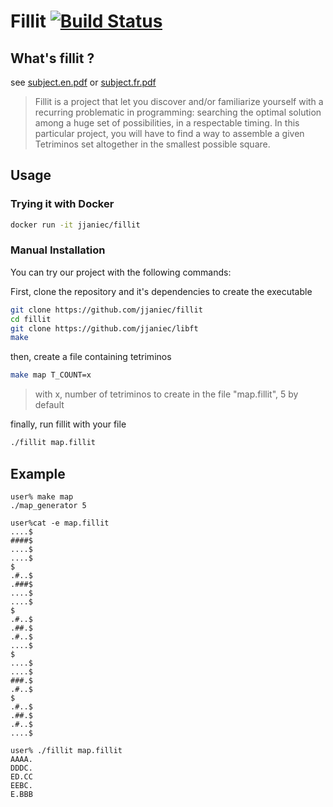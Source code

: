 # Fillit  [![Build Status](https://travis-ci.org/UgoNic/fillit.svg?branch=master)](https://travis-ci.org/UgoNic/fillit)

## What's fillit ?

see [subject.en.pdf](https://github.com/jjaniec/fillit/blob/master/fillit.en.pdf) or [subject.fr.pdf](https://github.com/jjaniec/fillit/blob/master/fillit.fr.pdf)

>Fillit is a project that let you discover and/or familiarize yourself with a recurring problematic in programming: searching the optimal solution among a huge set of possibilities, in a respectable timing. In this particular project, you will have to find a way to assemble a given Tetriminos set altogether in the smallest possible square.

## Usage

### Trying it with Docker

```bash
docker run -it jjaniec/fillit
```

### Manual Installation

You can try our project with the following commands:

First, clone the repository and it's dependencies to create the executable

```bash
git clone https://github.com/jjaniec/fillit
cd fillit
git clone https://github.com/jjaniec/libft
make
```

then, create a file containing tetriminos

```bash
make map T_COUNT=x
```

>with x, number of tetriminos to create in the file "map.fillit", 5 by default

finally, run fillit with your file

```bash
./fillit map.fillit
```

## Example


    user% make map
    ./map_generator 5

    user%cat -e map.fillit
    ....$
    ####$
    ....$
    ....$
    $
    .#..$
    .###$
    ....$
    ....$
    $
    .#..$
    .##.$
    .#..$
    ....$
    $
    ....$
    ....$
    ###.$
    .#..$
    $
    .#..$
    .##.$
    .#..$
    ....$

    user% ./fillit map.fillit
    AAAA.
    DDDC.
    ED.CC
    EEBC.
    E.BBB
